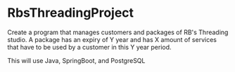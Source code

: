 # RbsThreadingProject
Create a program that manages customers and packages of RB's Threading studio.
A package has an expiry of Y year and has X amount of services that have to be used by a customer in this Y year period.

This will use Java, SpringBoot, and PostgreSQL